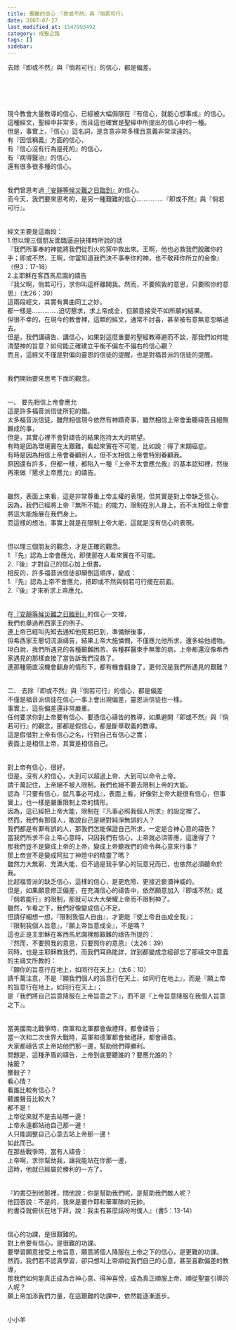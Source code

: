 ```yaml
---
title: 艱難的信心：『即或不然』與『倘若可行』
date: 2007-07-27
last_modified_at: 1547993492
category: 成聖之路
tags: []
sidebar: 
---
```


<p>去除『即或不然』與『倘若可行』的信心，都是偏差。<br/><br/><br/><br/><br/><br/><!--more-->現今教會大量教導的信心，已經被大幅侷限在『有信心，就能心想事成』的信心。<br/>這種經文，聖經中非常多，而且這也確實是聖經中所提出的信心中的一種。<br/>但是，事實上，『信心』這名詞，是含意非常多樣且意義非常深遠的。<br/>有『因信稱義』方面的信心，<br/>有『信心沒有行為是死的』的信心，<br/>有『病得醫治』的信心，<br/>還有很多很多種的信心。<br/><br/><br/>我們曾思考過<a href=" /posts/269192976" target="_blank">『安靜等候災難之日臨到』</a>的信心。<br/>而今天，我們要來思考的，是另一種艱難的信心……………『即或不然』與『倘若可行』。<br/><br/><br/>經文主要是這兩段：<br/>1.但以理三個朋友面臨逼迫抉擇時所說的話<br/>『我們所事奉的神能將我們從烈火的窯中救出來。王啊，他也必救我們脫離你的手；即或不然，王啊，你當知道我們決不事奉你的神，也不敬拜你所立的金像』（但3：17-18）<br/>2.主耶穌在客西馬尼園的禱告<br/>『我父啊，倘若可行，求你叫這杯離開我。然而，不要照我的意思，只要照你的意思』（太26：39）<br/>這兩段經文，其實有異曲同工之妙。<br/>都一樣是……………迫切懇求，求上帝成全，但願意接受不如所願的結果。<br/>但很不幸的，在現今的教會裡，這類的經文，通常不討喜，甚至被有意無意忽略過去。<br/>但是，我們講禱告、講信心，如果對這麼重要的聖經教導避而不談，那我們如何能清楚神的旨意？如何能正確建立平衡不偏左不偏右的信心觀？<br/>而且，這經文不僅是對偏向靈恩的信徒的提醒，也是對福音派的信徒的提醒。<br/><br/><br/>我們開始要來思考下面的觀念。<br/><br/><br/>一、	要先相信上帝會應允<br/>這是許多福音派信徒所犯的錯。<br/>太多福音派信徒，雖然相信現今依然有神蹟奇事，雖然相信上帝會垂聽禱告且絕無難成的事，<br/>但是，其實心裡不會對禱告的結果抱持太大的期望。<br/>有時是因為環境實在太艱難，看起來實在不可能，比如說：得了末期癌症。<br/>有時是因為相信上帝會眷顧別人，但不太相信上帝會特別眷顧我。<br/>原因還有許多，但都一樣，都陷入一種『上帝不太會應允我』的基本認知裡，然後再來做『懇求上帝應允』的禱告。<br/><br/><br/>雖然，表面上來看，這是非常尊重上帝主權的表現，但其實是對上帝缺乏信心。<br/>因為，我們已經將上帝『無所不能』的能力，限制在別人身上，而不太相信上帝會將這大能施展在我們身上。<br/>而這樣的想法，事實上就是在限制上帝大能，這就是沒有信心的表現。<br/><br/><br/>但以理三個朋友的觀念，才是正確的觀念。<br/>1.『先』認為上帝會應允，即使那在人看來實在不可能。<br/>2.『後』才對自己的信心加上但書。<br/>相反的，許多福音派信徒卻顛倒這順序，變成：<br/>1.『先』認為上帝不會應允，把即或不然與倘若可行擺在前面。<br/>2.『後』才來祈求上帝應允。<br/><br/><br/>在<a href=" /posts/269192976" target="_blank">『安靜等候災難之日臨到』</a>的信心一文裡，<br/>我們也舉過希西家王的例子。<br/>連上帝已經叫先知去通知他死期已到，準備辦後事，<br/>但希西家王懇切流淚禱告，結果上帝大施憐憫，不僅應允他所求，還多給他禮物。<br/>坦白說，我們所遇見的各種艱難困苦、各種群醫束手無策的病，上帝都還沒像希西家遇見的那樣直接了當告訴我們沒救了。<br/>連那種簡直沒機會翻身的情形下，都有機會翻身了，更何況是我們所遇見的艱難？<br/><br/><br/>二、	去除『即或不然』與『倘若可行』的信心，都是偏差<br/>不僅是福音派信徒在信心一事上會出現偏差，靈恩派信徒也一樣。<br/>事實上，這些偏差還非常嚴重。<br/>任何要求你對上帝要有信心、要憑信心禱告的教導，如果避開『即或不然』與『倘若可行』的觀念，那都是假信心，都是斷章取義的教導。<br/>這是假借對上帝有信心之名，行對自己有信心之實；<br/>表面上是相信上帝，其實是相信自己。<br/><br/><br/>對上帝有信心，很好。<br/>但是，沒有人的信心，大到可以超過上帝、大到可以命令上帝。<br/>請千萬記住，上帝絕不被人限制，我們也絕不要去限制上帝的大能。<br/>認為『只要有信心，就凡事必可成』，表面上看，好像對上帝大能很有信心，但事實上，也一樣是嚴重限制上帝的情形。<br/>因為，這已經把上帝大能，限制在『凡事必照我個人所求』的設定裡了。<br/>然而，我們有那個人，敢說自己是絕對純淨無誤的人？<br/>我們都是有罪有誤的人，那我們怎能保證自己所求，一定是合神心意的禱告？<br/>當我們所求不合上帝心意時，只因我們有信心，上帝就必須答應，這還得了？<br/>那我們豈不是變成上帝的上帝，變成上帝聽我們的命令與心意來行事？<br/>那上帝豈不是變成阿拉丁神燈中的精靈了嗎？<br/>雖然力大無窮、充滿大能，但不過是我手掌心的玩意兒而已，也依然必須聽命於我。<br/>比起福音派的缺乏信心，這樣的信心，是更危險、更接近褻瀆神威的。<br/>但是，如果願意修正偏差，在充滿信心的禱告中，依然願意加入『即或不然』或『倘若能行』的限制，那就可以大大榮耀上帝而不限制神了。<br/>雖然，乍看之下，我們好像變成信心不足。<br/>但請仔細想一想，『限制我個人自由』，才更能『使上帝自由成全我』；<br/>『限制我個人旨意』，『願上帝旨意成全』，不是嗎？<br/>這也正是主耶穌在客西馬尼園裡那艱難的禱告所提的：<br/>『然而，不要照我的意思，只要照你的意思』（太26：39）<br/>同時，也是主耶穌教我們，而我們耳熟能詳，詳到都變成念經卻忘了那禱文中意義的主禱文所教的：<br/>『願你的旨意行在地上，如同行在天上』（太6：10）<br/>請千萬注意，不是『願我們個人的旨意行在天上，如同行在地上』，而是『願上帝的旨意行在地上，如同行在天上』；<br/>是『我們將自己旨意降服在上帝旨意之下』，而不是『上帝旨意降服在我個人旨意之下』。<br/><br/><br/>當美國南北戰爭時，南軍和北軍都會做禮拜，都會禱告；<br/>當一次和二次世界大戰時，英軍和德軍都會做禮拜，都會禱告。<br/>大家都禱告求上帝站他們那一邊，幫助他們得勝利。<br/>問題是，這種矛盾的禱告，上帝到底要聽誰的？要應允誰的？<br/>抽籤？<br/>擲骰子？<br/>看心情？<br/>看誰比較有信心？<br/>聽誰聲音比較大？<br/>都不是！<br/>上帝從來就不是去站哪一邊！<br/>上帝永遠都站祂自己那一邊！<br/>人只能調整自己心意去站上帝那一邊！<br/>如此而已。<br/>在那些戰爭時，當有人禱告：<br/>上帝啊，求你幫助我，讓我能站在你那一邊，<br/>這時，他就已經屬於勝利的一方了。<br/><br/><br/>『約書亞到他那裡，問他說：你是幫助我們呢，是幫助我們敵人呢？<br/>他回答說：不是的，我來是要作耶和華軍隊的元帥。<br/>約書亞就俯伏在地下拜，說：我主有甚麼話吩咐僕人』（書5：13-14）<br/><br/><br/>信心的功課，是很艱難的。<br/>對上帝要有信心，是很難的功課。<br/>要學習願意接受上帝旨意，願意將個人降服在上帝之下的信心，是更難的功課。<br/>然而，我們若不認真學習，卻只想叫上帝順從我們自己的心意，甚至喜歡偏差的教導，<br/>那我們如何能真正成為合神心意、得神喜悅，成為真正順服上帝、順從聖靈引導的人呢？<br/>願上帝加添我們力量，在這艱難的功課中，依然能逐漸進步。<br/><br/><br/>小小羊<br/></p><p> </p><br/><br/><br/><br/><br/><br/><br/><br/><br/>
